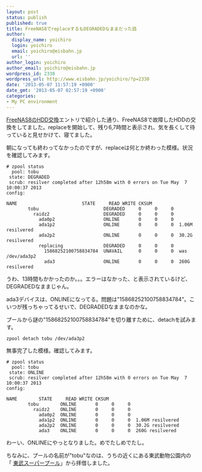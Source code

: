 ```yaml
---
layout: post
status: publish
published: true
title: FreeNAS8でreplaceするもDEGRADEDなままだった話
author:
  display_name: yoichiro
  login: yoichiro
  email: yoichiro@eisbahn.jp
  url: ''
author_login: yoichiro
author_email: yoichiro@eisbahn.jp
wordpress_id: 2330
wordpress_url: http://www.eisbahn.jp/yoichiro/?p=2330
date: '2013-05-07 11:57:19 +0900'
date_gmt: '2013-05-07 02:57:19 +0900'
categories:
- My PC environment
---
```


[FreeNAS8のHDD交換](http://www.eisbahn.jp/yoichiro/2013/05/hdd_change_freenas8.html)エントリで紹介した通り、FreeNAS8で故障したHDDの交換をしてました。replaceを開始して、残り6,7時間と表示され、気を長くして待っていると見せかけて、寝てました。

朝になっても終わってなかったのですが、replaceは何とか終わった模様。状況を確認してみます。

```
# zpool status
  pool: tobu
 state: DEGRADED
 scrub: resilver completed after 12h58m with 0 errors on Tue May  7 10:00:37 2013
config:

NAME                        STATE     READ WRITE CKSUM
        tobu                        DEGRADED     0     0     0
          raidz2                    DEGRADED     0     0     0
            ada0p2                  ONLINE       0     0     0
            ada1p2                  ONLINE       0     0     0  1.06M resilvered
            ada2p2                  ONLINE       0     0     0  30.2G resilvered
            replacing               DEGRADED     0     0     0
              15868252100758834784  UNAVAIL      0     0     0  was /dev/ada3p2
              ada3                  ONLINE       0     0     0  260G resilvered
```

うわ、13時間もかかったのか。。。エラーはなかった、と表示されているけど、DEGRADEDなままじゃん。

ada3デバイスは、ONLINEになってる。問題は"15868252100758834784"。こいつが残っちゃってるせいで、DEGRADEDなままなのかな。

プールから謎の"15868252100758834784"を切り離すために、detachを試みます。

```
zpool detach tobu /dev/ada3p2
```

無事完了した模様。確認してみます。

```
# zpool status
  pool: tobu
 state: ONLINE
 scrub: resilver completed after 12h58m with 0 errors on Tue May  7 10:00:37 2013
config:

NAME        STATE     READ WRITE CKSUM
        tobu        ONLINE       0     0     0
          raidz2    ONLINE       0     0     0
            ada0p2  ONLINE       0     0     0
            ada1p2  ONLINE       0     0     0  1.06M resilvered
            ada2p2  ONLINE       0     0     0  30.2G resilvered
            ada3    ONLINE       0     0     0  260G resilvered
```

わーい、ONLINEにやっとなりました。めでたしめでたし。

ちなみに、プールの名前が"tobu"なのは、うちの近くにある東武動物公園内の「
[東武スーパープール](http://www.tobuzoo.com/facilities/pool/)」から拝借しました。
